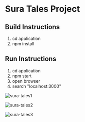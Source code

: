 # Sura Tales Project

## Build Instructions
1. cd application
2. npm install

## Run Instructions
1. cd application
2. npm start
3. open browser
4. search "localhost:3000"

![sura-tales1](https://github.com/sabusaif/sura-tales/assets/65926255/683bb93e-9386-41eb-84be-feac6b00ce6d)

![sura-tales2](https://github.com/sabusaif/sura-tales/assets/65926255/683fce59-0bd7-4b72-882e-6c4163e3e415)

![sura-tales3](https://github.com/sabusaif/sura-tales/assets/65926255/c2155c45-3ccd-4677-97bc-1f2da81aa74e)
